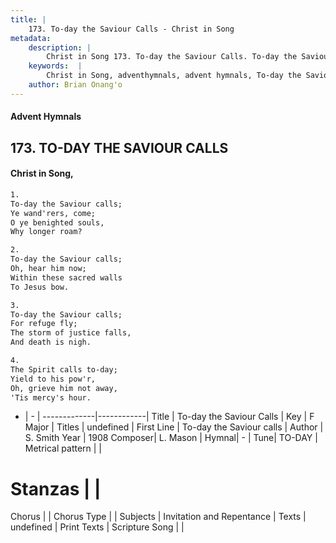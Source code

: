 ```yaml
---
title: |
    173. To-day the Saviour Calls - Christ in Song
metadata:
    description: |
        Christ in Song 173. To-day the Saviour Calls. To-day the Saviour calls; Ye wand'rers, come; O ye benighted souls, Why longer roam?
    keywords:  |
        Christ in Song, adventhymnals, advent hymnals, To-day the Saviour Calls, To-day the Saviour calls. 
    author: Brian Onang'o
---
```


#### Advent Hymnals
## 173. TO-DAY THE SAVIOUR CALLS
####  Christ in Song,

```txt
1.
To-day the Saviour calls;
Ye wand'rers, come;
O ye benighted souls,
Why longer roam?

2.
To-day the Saviour calls;
Oh, hear him now;
Within these sacred walls
To Jesus bow.

3.
To-day the Saviour calls;
For refuge fly;
The storm of justice falls,
And death is nigh.

4.
The Spirit calls to-day;
Yield to his pow'r,
Oh, grieve him not away,
'Tis mercy's hour.

```

- |   -  |
-------------|------------|
Title | To-day the Saviour Calls |
Key | F Major |
Titles | undefined |
First Line | To-day the Saviour calls |
Author | S. Smith
Year | 1908
Composer| L. Mason |
Hymnal|  - |
Tune| TO-DAY |
Metrical pattern | |
# Stanzas |  |
Chorus |  |
Chorus Type |  |
Subjects | Invitation and Repentance |
Texts | undefined |
Print Texts | 
Scripture Song |  |
    

